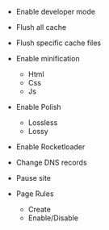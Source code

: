 
- Enable developer mode
- Flush all cache
- Flush specific cache files
- Enable minification
	- Html
	- Css
	- Js
- Enable Polish
	- Lossless
	- Lossy
- Enable Rocketloader


- Change DNS records
- Pause site
- Page Rules
	- Create
	- Enable/Disable
